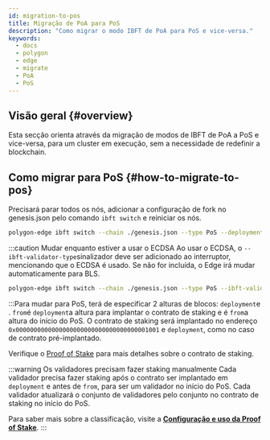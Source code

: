 ```yaml
---
id: migration-to-pos
title: Migração de PoA para PoS
description: "Como migrar o modo IBFT de PoA para PoS e vice-versa."
keywords:
  - docs
  - polygon
  - edge
  - migrate
  - PoA
  - PoS
---
```


## Visão geral {#overview}

Esta secção orienta através da migração de modos de IBFT de PoA a PoS e vice-versa, para um cluster em execução, sem a necessidade de redefinir a blockchain.

## Como migrar para PoS {#how-to-migrate-to-pos}

Precisará parar todos os nós, adicionar a configuração de fork no genesis.json pelo comando `ibft switch` e reiniciar os nós.

````bash
polygon-edge ibft switch --chain ./genesis.json --type PoS --deployment 100 --from 200
````
:::caution Mudar enquanto estiver a usar o ECDSA
Ao usar o ECDSA, o `--ibft-validator-type`sinalizador deve ser adicionado ao interruptor, mencionando que o ECDSA é usado. Se não for incluída, o Edge irá mudar automaticamente para BLS.

````bash
polygon-edge ibft switch --chain ./genesis.json --type PoS --ibft-validator-type ecdsa --deployment 100 --from 200
````
:::Para mudar para PoS, terá de especificar 2 alturas de blocos: `deployment`e . `from`é `deployment`a altura para implantar o contrato de staking e é `from`a altura do início do PoS. O contrato de staking será implantado no endereço `0x0000000000000000000000000000000000001001` e `deployment`, como no caso de contrato pré-implantado.

Verifique o [Proof of Stake](/docs/edge/consensus/pos-concepts) para mais detalhes sobre o contrato de staking.

:::warning Os validadores precisam fazer staking manualmente
Cada validador precisa fazer staking após o contrato ser implantado em `deployment` e antes de `from`, para ser um validador no início do PoS. Cada validador atualizará o conjunto de validadores pelo conjunto no contrato de staking no início do PoS.

Para saber mais sobre a classificação, visite a **[Configuração e uso da Proof of Stake](/docs/edge/consensus/pos-stake-unstake)**.
:::
